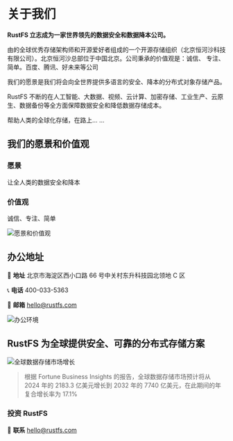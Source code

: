 # 关于我们

**RustFS 立志成为一家世界领先的数据安全和数据降本公司。**

由的全球优秀存储架构师和开源爱好者组成的一个开源存储组织（北京恒河沙科技有限公司）。北京恒河沙总部位于中国北京。公司秉承的价值观是：诚信、 专注、简单。百度、腾讯、好未来等公司

我们的愿景是我们将会向全世界提供多语言的安全、降本的分布式对象存储产品。

RustFS 不断的在人工智能、大数据、视频、云计算、加密存储、工业生产、云原生、数据备份等全方面保障数据安全和降低数据存储成本。

帮助人类的全球化存储，在路上... ...

## 我们的愿景和价值观

### 愿景

让全人类的数据安全和降本

### 价值观

诚信、专注、简单

![愿景和价值观](./images/vision-values.png)

## 办公地址

📍 **地址**
北京市海淀区西小口路 66 号中关村东升科技园北领地 C 区

📞 **电话**
400-033-5363

📧 **邮箱**
<hello@rustfs.com>

![办公环境](./images/office-location.png)

## RustFS 为全球提供安全、可靠的分布式存储方案

![全球数据存储市场增长](./images/market-growth.png)

> 根据 Fortune Business Insights 的报告，全球数据存储市场预计将从 2024 年的 2183.3 亿美元增长到 2032 年的 7740 亿美元，在此期间的年复合增长率为 17.1%

### 投资 RustFS

📧 **联系**
<hello@rustfs.com>
